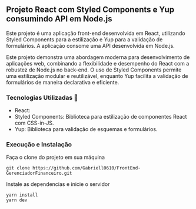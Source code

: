 ## Projeto React com Styled Components e Yup consumindo API em Node.js
Este projeto é uma aplicação front-end desenvolvida em React, utilizando Styled Components para a estilização e Yup para a validação de formulários. A aplicação consome uma API desenvolvida em Node.js.

Este projeto demonstra uma abordagem moderna para desenvolvimento de aplicações web, combinando a flexibilidade e desempenho do React com a robustez de Node.js no back-end. O uso de Styled Components permite uma estilização modular e reutilizável, enquanto Yup facilita a validação de formulários de maneira declarativa e eficiente.

### Tecnologias Utilizadas 🚀
- React:
- Styled Components: Biblioteca para estilização de componentes React com CSS-in-JS.
- Yup: Biblioteca para validação de esquemas e formulários.

### Execução e Instalação
Faça o clone do projeto em sua máquina
```
git clone https://github.com/Gabriell0610/FrontEnd-GerenciadorFinanceiro.git
```
Instale as dependencias e inicie o servidor
```
yarn install
yarn dev
```







